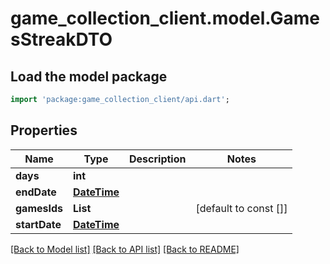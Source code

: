 # game_collection_client.model.GamesStreakDTO

## Load the model package
```dart
import 'package:game_collection_client/api.dart';
```

## Properties
Name | Type | Description | Notes
------------ | ------------- | ------------- | -------------
**days** | **int** |  | 
**endDate** | [**DateTime**](DateTime.md) |  | 
**gamesIds** | **List<String>** |  | [default to const []]
**startDate** | [**DateTime**](DateTime.md) |  | 

[[Back to Model list]](../README.md#documentation-for-models) [[Back to API list]](../README.md#documentation-for-api-endpoints) [[Back to README]](../README.md)


